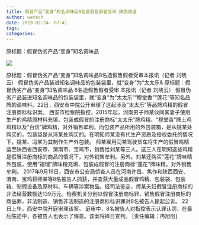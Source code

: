 ```yaml
---
title: 假冒产品“变身”知名调味品8名造假售假者受审_陕西频道
author: wetech
date: 2019-02-24- 07:41
tags: 
categories: 
---
```

原标题：假冒伪劣产品“变身”知名调味品
<!-- more -->
                
<img align="center" border="0" src="http://p2.ifengimg.com/a/2016/0810/204c433878d5cf9size1_w16_h16.png" />
                
            
原标题：假冒伪劣产品“变身”知名调味品8名造假售假者受审本报讯（记者 刘晓云） 假冒伪劣产品装进知名调味品的包装袋里，就“变身”为“太太乐&
原标题：假冒伪劣产品“变身”知名调味品
8名造假售假者受审
本报讯（记者 刘晓云） 假冒伪劣产品装进知名调味品的包装袋里，就“变身”为“太太乐”“穆堂香”“莲花”等知名品牌的调味料。22日，西安市中院公开审理了这起涉及“太太乐”等品牌鸡精的假冒注册商标标识案。
西安市检察院指控，2015年起，河南男子师某伙同其妻子使用生产的鸡精原材料充填、包装成假冒的注册商标“太太乐”牌鸡精、“穆堂香”牌土鸡鸡精以及“百信”牌鸡精，对外销售牟利。而包装产品所用的外包装箱，是从姚某处购买的，包装袋是从冯某处购买的。在明知师某没有代生产资质及授权委托的情况下，姚某、冯某为其制作生产外包装。
师某雇用闫某驾驶货车将生产的假冒鸡精运至陕西省西安市、渭南市、宝鸡市，销售给刘某等三人。这三人在明知这些鸡精是假冒注册商标的商品的情况下，对外销售牟利。另外，刘某还购买“莲花”牌味精外包装，使用“福瑞”牌味精充填、包装成假冒的注册商标“莲花”牌味精，对外销售牟利。
2017年9月19日，西安市公安局侦查人员在河南许昌、焦作和陕西西安、渭南、宝鸡将师某等8名被告人抓获，并查获大量成品假冒鸡精、包装袋、包装箱、制假设备及原材料、车辆等涉案物品。经司法鉴定，师某夫妇假冒注册商标的非法经营数额达139万元。检察机关分别以假冒注册商标罪，销售假冒注册商标的商品罪，非法制造、销售非法制造的注册商标标识罪对8名被告人提起公诉。
22日上午，西安中院开庭审理该案。 庭审中，8名被告人对指控表示认罪认罚，在最后陈述中，各被告人也表示了悔意。该案将择日宣判。
[责任编辑：冉旭阳]
            
